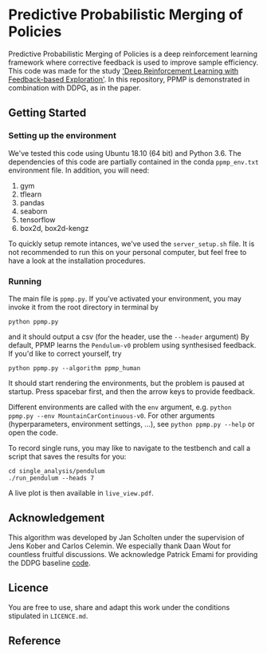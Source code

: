 # Predictive Probabilistic Merging of Policies
Predictive Probabilistic Merging of Policies is a deep reinforcement learning framework where corrective feedback is used to improve sample efficiency. 
This code was made for the study ['Deep Reinforcement Learning with Feedback-based Exploration'](https://arxiv.org/).
In this repository, PPMP is demonstrated in combination with DDPG, as in the paper.

## Getting Started
### Setting up the environment
We've tested this code using Ubuntu 18.10 (64 bit) and Python 3.6.
The dependencies of this code are partially contained in the conda `ppmp_env.txt` environment file. In addition, you will need:
1. gym
2. tflearn
3. pandas
4. seaborn
5. tensorflow
6. box2d, box2d-kengz

To quickly setup remote intances, we've used the `server_setup.sh` file. It is not recommended to run this on your personal computer, but feel free to have a look at the installation procedures. 
### Running
The main file is `ppmp.py`. If you've activated your environment, you may invoke it from the root directory in terminal by
```
python ppmp.py
``` 
and it should output a csv (for the header, use the `--header` argument)
By default, PPMP learns the `Pendulum-v0` problem using synthesised feedback. If you'd like to correct yourself, try
```
python ppmp.py --algorithm ppmp_human
```
It should start rendering the environments, but the problem is paused at startup. Press spacebar first, and then the arrow keys to provide feedback. 

Different environments are called with the `env` argument, e.g. `python ppmp.py --env MountainCarContinuous-v0`.
For other arguments (hyperparameters, environment settings, ...), see `python ppmp.py --help` or open the code. 

To record single runs, you may like to navigate to the testbench and call a script that saves the results for you:
```
cd single_analysis/pendulum
./run_pendulum --heads 7
```
A live plot is then available in `live_view.pdf`.


## Acknowledgement
This algorithm was developed by Jan Scholten under the supervision of Jens Kober and Carlos Celemin. 
We especially thank Daan Wout for countless fruitful discussions. We acknowledge Patrick Emami for providing the DDPG baseline [code](https://github.com/pemami4911/deep-rl).

## Licence
You are free to use, share and adapt this work under the conditions stipulated in `LICENCE.md`. 

## Reference
